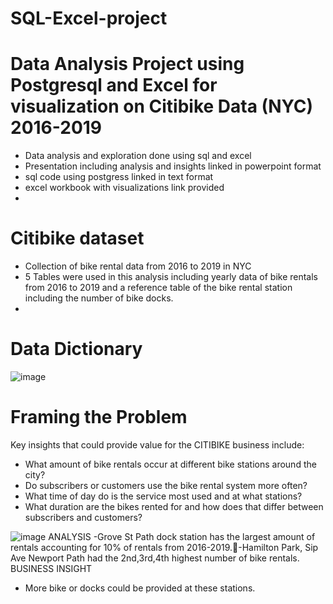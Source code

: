 # SQL-Excel-project

# Data Analysis Project using Postgresql and Excel for visualization on Citibike Data (NYC) 2016-2019
- Data analysis and exploration done using sql and excel
- Presentation including analysis and insights linked in powerpoint format
- sql code using postgress linked in text format
- excel workbook with visualizations link provided
- 
# Citibike dataset
- Collection of bike rental data from 2016 to 2019 in NYC 
- 5 Tables were used in this analysis including yearly data of bike rentals from 2016 to 2019 and a reference table of the bike rental station including the number of bike docks.
- 
# Data Dictionary
![image](https://github.com/surya-mohapatra/sql-excel-project/assets/120099114/c56d53b0-b699-4dd9-8fa1-477521eec4e0)

# Framing the Problem
Key insights that could provide value for the CITIBIKE business include:
- What amount of bike rentals occur at different bike stations around the city?
- Do subscribers or customers use the bike rental system more often?
- What time of day do is the service most used and at what stations?
- What duration are the bikes rented for and how does that differ between subscribers and customers?

![image](https://github.com/surya-mohapatra/sql-excel-project/assets/120099114/2e8a9646-7975-4f0a-aabe-3b84ab0dd1b8)
ANALYSIS
-Grove St Path dock station has the largest amount of rentals accounting for 10% of rentals from 2016-2019.-Hamilton Park, Sip Ave Newport Path had the 2nd,3rd,4th highest number of bike rentals.
BUSINESS INSIGHT
- More bike or docks could be provided at these stations.




